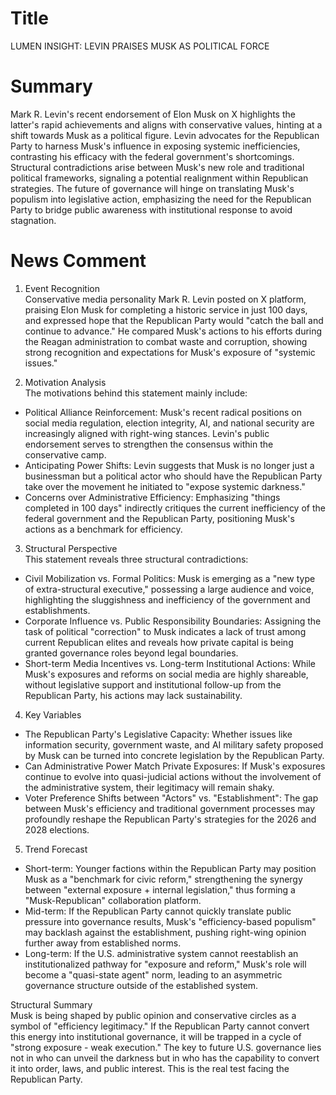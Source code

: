 # Title
LUMEN INSIGHT: LEVIN PRAISES MUSK AS POLITICAL FORCE

# Summary
Mark R. Levin's recent endorsement of Elon Musk on X highlights the latter's rapid achievements and aligns with conservative values, hinting at a shift towards Musk as a political figure. Levin advocates for the Republican Party to harness Musk's influence in exposing systemic inefficiencies, contrasting his efficacy with the federal government's shortcomings. Structural contradictions arise between Musk's new role and traditional political frameworks, signaling a potential realignment within Republican strategies. The future of governance will hinge on translating Musk's populism into legislative action, emphasizing the need for the Republican Party to bridge public awareness with institutional response to avoid stagnation.

# News Comment
1. Event Recognition  
Conservative media personality Mark R. Levin posted on X platform, praising Elon Musk for completing a historic service in just 100 days, and expressed hope that the Republican Party would "catch the ball and continue to advance." He compared Musk's actions to his efforts during the Reagan administration to combat waste and corruption, showing strong recognition and expectations for Musk's exposure of "systemic issues."

2. Motivation Analysis  
The motivations behind this statement mainly include:  
- Political Alliance Reinforcement: Musk's recent radical positions on social media regulation, election integrity, AI, and national security are increasingly aligned with right-wing stances. Levin's public endorsement serves to strengthen the consensus within the conservative camp.  
- Anticipating Power Shifts: Levin suggests that Musk is no longer just a businessman but a political actor who should have the Republican Party take over the movement he initiated to "expose systemic darkness."  
- Concerns over Administrative Efficiency: Emphasizing "things completed in 100 days" indirectly critiques the current inefficiency of the federal government and the Republican Party, positioning Musk's actions as a benchmark for efficiency.  

3. Structural Perspective  
This statement reveals three structural contradictions:  
- Civil Mobilization vs. Formal Politics: Musk is emerging as a "new type of extra-structural executive," possessing a large audience and voice, highlighting the sluggishness and inefficiency of the government and establishments.  
- Corporate Influence vs. Public Responsibility Boundaries: Assigning the task of political "correction" to Musk indicates a lack of trust among current Republican elites and reveals how private capital is being granted governance roles beyond legal boundaries.  
- Short-term Media Incentives vs. Long-term Institutional Actions: While Musk's exposures and reforms on social media are highly shareable, without legislative support and institutional follow-up from the Republican Party, his actions may lack sustainability.  

4. Key Variables  
- The Republican Party's Legislative Capacity: Whether issues like information security, government waste, and AI military safety proposed by Musk can be turned into concrete legislation by the Republican Party.  
- Can Administrative Power Match Private Exposures: If Musk's exposures continue to evolve into quasi-judicial actions without the involvement of the administrative system, their legitimacy will remain shaky.  
- Voter Preference Shifts between "Actors" vs. "Establishment": The gap between Musk's efficiency and traditional government processes may profoundly reshape the Republican Party's strategies for the 2026 and 2028 elections.  

5. Trend Forecast  
- Short-term: Younger factions within the Republican Party may position Musk as a "benchmark for civic reform," strengthening the synergy between "external exposure + internal legislation," thus forming a "Musk-Republican" collaboration platform.  
- Mid-term: If the Republican Party cannot quickly translate public pressure into governance results, Musk's "efficiency-based populism" may backlash against the establishment, pushing right-wing opinion further away from established norms.  
- Long-term: If the U.S. administrative system cannot reestablish an institutionalized pathway for "exposure and reform," Musk's role will become a "quasi-state agent" norm, leading to an asymmetric governance structure outside of the established system.  

Structural Summary  
Musk is being shaped by public opinion and conservative circles as a symbol of "efficiency legitimacy." If the Republican Party cannot convert this energy into institutional governance, it will be trapped in a cycle of "strong exposure - weak execution." The key to future U.S. governance lies not in who can unveil the darkness but in who has the capability to convert it into order, laws, and public interest. This is the real test facing the Republican Party.
